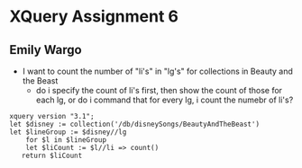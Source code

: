 # XQuery Assignment 6 
## Emily Wargo

- I want to count the number of "li's" in "lg's" for collections in Beauty and the Beast 
    - do i specify the count of li's first, then show the count of those for each lg, or do i command that for every lg, i count the numebr of li's? 
   
```
xquery version "3.1";
let $disney := collection('/db/disneySongs/BeautyAndTheBeast')
let $lineGroup := $disney//lg 
    for $l in $lineGroup
    let $liCount := $l//li => count()
   return $liCount
```
